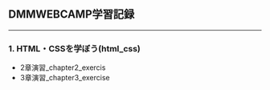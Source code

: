 ## DMMWEBCAMP学習記録  
___
### 1. HTML・CSSを学ぼう(html_css)
 - 2章演習_chapter2_exercis
 - 3章演習_chapter3_exercise